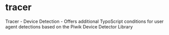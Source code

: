 # tracer

Tracer - Device Detection - Offers additional TypoScript conditions for user agent detections based on the Piwik Device Detector Library